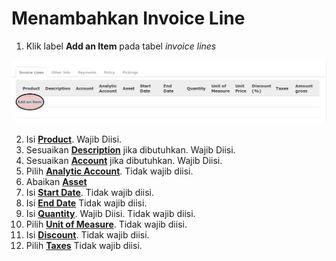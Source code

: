 # Menambahkan Invoice Line

1. Klik label **Add an Item** pada tabel *invoice lines*

![](../../img/credit-note/tombol-add-item.png)


2. Isi **[Product](./penjelasan.md#field-product)**. Wajib Diisi.
3. Sesuaikan **[Description](./penjelasan.md#field-description)** jika dibutuhkan. Wajib Diisi.
4. Sesuaikan **[Account](./penjelasan.md#field-account-line)** jika dibutuhkan. Wajib Diisi.
5. Pilih **[Analytic Account](./penjelasan.md#field-aa)**. Tidak wajib diisi.
6. Abaikan **[Asset](./penjelasan.md#field-asset)**
7. Isi **[Start Date](./penjelasan.md#field-start-date)**. Tidak wajib diisi.
8. Isi **[End Date](./penjelasan.md#field-end-date)** Tidak wajib diisi.
9. Isi **[Quantity](./penjelasan.md#field-qty)**. Wajib Diisi. Tidak wajib diisi.
10. Pilih **[Unit of Measure](./penjelasan.md#field-uom)**. Tidak wajib diisi.
11. Isi **[Discount](./penjelasan.md#field-discount)**. Tidak wajib diisi.
12. Pilih **[Taxes](./penjelasan.md#field-taxes)** Tidak wajib diisi.
